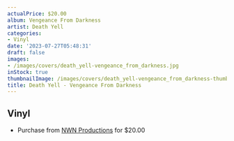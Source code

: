 ```yaml
---
actualPrice: $20.00
album: Vengeance From Darkness
artist: Death Yell
categories:
- Vinyl
date: '2023-07-27T05:48:31'
draft: false
images:
- /images/covers/death_yell-vengeance_from_darkness.jpg
inStock: true
thumbnailImage: /images/covers/death_yell-vengeance_from_darkness-thumb.jpg
title: Death Yell - Vengeance From Darkness
---
```


## Vinyl
* Purchase from [NWN Productions](http://shop.nwnprod.com/index.php?route=product/product&path=75&product_id=34860&sort=pd.name&order=ASC) for $20.00
